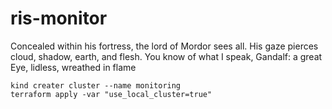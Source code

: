 # ris-monitor
Concealed within his fortress, the lord of Mordor sees all. His gaze pierces cloud, shadow, earth, and flesh. You know of what I speak, Gandalf: a great Eye, lidless, wreathed in flame

```
kind creater cluster --name monitoring
terraform apply -var "use_local_cluster=true"
```